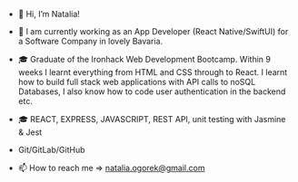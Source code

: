 - 👋 Hi, I’m Natalia!
- 💪 I am currently working as an App Developer (React Native/SwiftUI) for a Software Company in lovely Bavaria.

- 🎓 Graduate of the Ironhack Web Development Bootcamp. Within 9 weeks I learnt everything from HTML and CSS through to React. I learnt how to build full stack web
  applications with API calls to noSQL Databases, I also know how to code user authentication in the backend etc.
- 🎓 REACT, EXPRESS, JAVASCRIPT, REST API, unit testing with Jasmine & Jest
- Git/GitLab/GitHub
  
- 📫 How to reach me => natalia.ogorek@gmail.com

<!---
pikkukurkku/pikkukurkku is a ✨ special ✨ repository because its `README.md` (this file) appears on your GitHub profile.
You can click the Preview link to take a look at your changes.
--->
